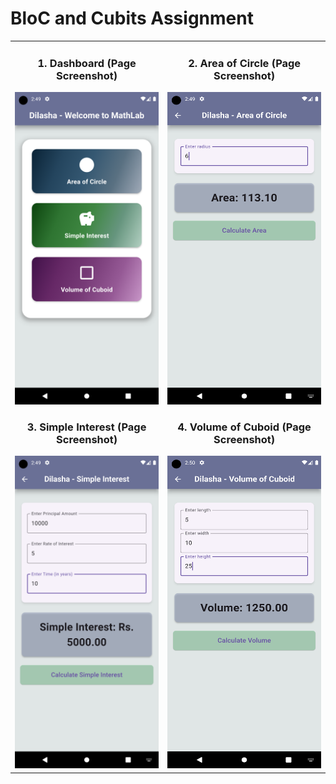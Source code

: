 # BloC and Cubits Assignment

<table align="center">
<tr>
<td align="center">
  
### 1. Dashboard (Page Screenshot)
<img src="https://github.com/dilasha-ghimire/Mobile-Application-Development/blob/main/assignment_1/assets/Dashboard.png?raw=true" alt="Dashboard Screenshot" width="250" height="500">
  
### 3. Simple Interest (Page Screenshot)
<img src="https://github.com/dilasha-ghimire/Mobile-Application-Development/blob/main/assignment_1/assets/Simple%20Interest.png?raw=true" alt="Simple Interest Screenshot" width="250" height="500">
  
</td>
<td align="center">
  
### 2. Area of Circle (Page Screenshot)
<img src="https://github.com/dilasha-ghimire/Mobile-Application-Development/blob/main/assignment_1/assets/Area%20of%20Circle.png?raw=true" alt="Area of Circle Screenshot" width="250" height="500">
  
### 4. Volume of Cuboid (Page Screenshot)
<img src="https://github.com/dilasha-ghimire/Mobile-Application-Development/blob/main/assignment_1/assets/Volume%20of%20Cuboid.png?raw=true" alt="Arithmetic Operations Screenshot" width="250" height="500">
  
</td>
</tr>
</table>
